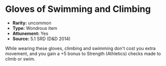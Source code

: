 
# Gloves of Swimming and Climbing

* **Rarity:** uncommon
* **Type:** Wondrous item
* **Attunement:** Yes
* **Source:** 5.1 SRD (D&D 2014)


While wearing these gloves, climbing and swimming don't cost you extra movement, and you gain a +5 bonus to Strength (Athletics) checks made to climb or swim.
